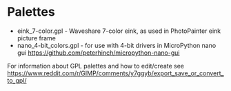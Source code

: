 # Palettes

  * eink_7-color.gpl - Waveshare 7-color eink, as used in PhotoPainter eink picture frame
  * nano_4-bit_colors.gpl - for use with 4-bit drivers in MicroPython nano gui https://github.com/peterhinch/micropython-nano-gui

For information about GPL palettes and how to edit/create see https://www.reddit.com/r/GIMP/comments/y7ggyb/export_save_or_convert_to_gpl/
